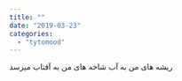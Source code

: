 ```yaml
---
title: ""
date: "2019-03-23"
categories: 
  - "tytomood"
---
```


ریشه های من به آب شاخه های من به آفتاب میرسد
